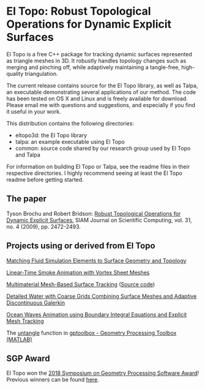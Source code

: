 
# El Topo: Robust Topological Operations for Dynamic Explicit Surfaces

El Topo is a free C++ package for tracking dynamic surfaces represented as triangle meshes in 3D. It robustly handles topology changes such as merging and pinching off, while adaptively maintaining a tangle-free, high-quality triangulation.

The current release contains source for the El Topo library, as well as Talpa, an executable demonstrating several applications of our method. The code has been tested on OS X and Linux and is freely available for download. Please email me with questions and suggestions, and especially if you find it useful in your work.

This distribution contains the following directories:

* eltopo3d: the El Topo library
* talpa: an example executable using El Topo
* common: source code shared by our research group used by El Topo and Talpa

For information on building El Topo or Talpa, see the readme files in their
respective directories.  I highly recommend seeing at least the El Topo readme before getting started.

## The paper

Tyson Brochu and Robert Bridson: [Robust Topological Operations for Dynamic Explicit Surfaces.](http://www.cs.ubc.ca/labs/imager/tr/2009/eltopo/sisc2009.pdf) SIAM Journal on Scientific Computing, vol. 31, no. 4 (2009), pp. 2472-2493. 

## Projects using or derived from El Topo

[Matching Fluid Simulation Elements to Surface Geometry and Topology](http://www.cs.ubc.ca/labs/imager/tr/2010/MatchingSimulationToSurface/BBB2010.html)

[Linear-Time Smoke Animation with Vortex Sheet Meshes](http://www.cs.ubc.ca/~tbrochu/projects/bkb2012.pdf)

[Multimaterial Mesh-Based Surface Tracking](http://www.cs.columbia.edu/cg/multitracker/) ([Source code](https://github.com/fangda-cu/MultiTracker))

[Detailed Water with Coarse Grids Combining Surface Meshes and Adaptive Discontinuous Galerkin](http://www.cs.ubc.ca/~essex/dgwater/)

[Ocean Waves Animation using Boundary Integral Equations and Explicit Mesh Tracking](http://tolk.ca/ocean-waves/)

The [untangle](http://www.alecjacobson.com/weblog/?p=4341) function in [gptoolbox - Geometry Processing Toolbox (MATLAB)](https://github.com/alecjacobson/gptoolbox)

## SGP Award

El Topo won the [2018 Symposium on Geometry Processing Software Award](https://sgp2018.sciencesconf.org/resource/page/id/8)! Previous winners can be found [here](http://awards.geometryprocessing.org/).


